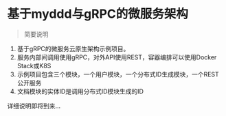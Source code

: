 # 基于myddd与gRPC的微服务架构

> 简要说明

1. 基于gRPC的微服务云原生架构示例项目。
2. 服务内部间调用使用gRPC，对外API使用REST，容器编排可以使用Docker Stack或K8S
3. 示例项目包含三个模块，一个用户模块，一个分布式ID生成模块，一个REST公开服务
4. 文档模块的实体ID是调用分布式ID模块生成的ID



详细说明即将到来...